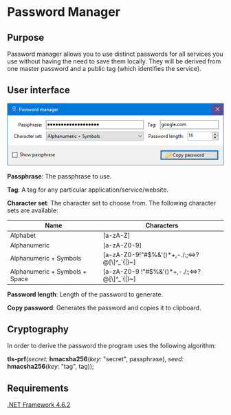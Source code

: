 # Password Manager
## Purpose
Password manager allows you to use distinct passwords for all services you use without having the need to save them locally.
They will be derived from one master password and a public tag (which identifies the service).

## User interface
![Main Window](main_window.png)

**Passphrase**: The passphrase to use.

**Tag**: A tag for any particular application/service/website.

**Character set**: The character set to choose from. The following character sets are available:

| Name                           | Characters                                      |
| ------------------------------ | ----------------------------------------------- |
| Alphabet                       | [a-zA-Z]                                        |
| Alphanumeric                   | [a-zA-Z0-9]                                     |
| Alphanumeric + Symbols         | [a-zA-Z0-9!\"#$%&\'()\*+,-./:;<=>?@[\\]^\_\`\{\|\}~]  |
| Alphanumeric + Symbols + Space | [a-zA-Z0-9 !\"#$%&\'()\*+,-./:;<=>?@[\\]^\_\`\{\|\}~] |

**Password length**: Length of the password to generate.

**Copy password**: Generates the password and copies it to clipboard.

## Cryptography
In order to derive the password the program uses the following algorithm:

**tls-prf**(*secret:* **hmacsha256**(*key:* "secret", passphrase), *seed:* **hmacsha256**(*key:* "tag", tag));

## Requirements
[.NET Framework 4.6.2](https://www.microsoft.com/en-us/download/details.aspx?id=53345)
